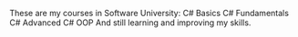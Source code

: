 These are my courses in Software University:
C# Basics
C# Fundamentals
C# Advanced
C# OOP
And still learning and improving my skills.
